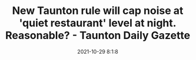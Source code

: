 ---
"title": "New Taunton rule will cap noise at 'quiet restaurant' level at night. Reasonable? - Taunton Daily Gazette"
"date": "2021-10-29 8:1:8"
"feed_name": "GOOGLENEWSCONSTRUCTION"
"feed_website": "https://news.google.com/search?q=construction%2Bincident&hl=en-US&gl=US&ceid=US:en"
"feed_rss": "https://news.google.com/rss/search?q=construction%2Bincident&hl=en-US&gl=US&ceid=US:en"
"link": "https://www.tauntongazette.com/story/news/local/2021/10/29/taunton-noise-ordinance-new-rules-decibel-limits/8567077002/"
"source": "{'href': 'https://www.tauntongazette.com', 'title': 'Taunton Daily Gazette'}"
"file": "_posts/2021-1-1-7cd66d119f0c3cb4131b919e52fcf6cd962c899e.md"
"accident": "0"
"drilling": "0"
"dead": "0"
"injured": "0"
"arrested": "0"
"place": "unknown place"
"where": "unknown site"
"causes": "unknown"
"place_uri": "unknown place"
---